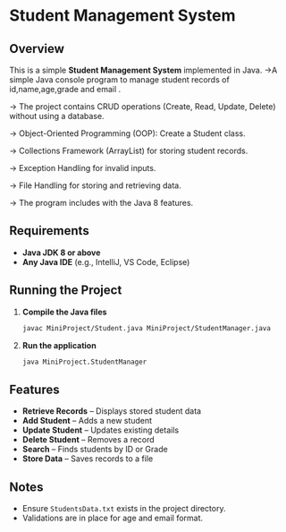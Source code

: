 # Student Management System

## Overview
This is a simple **Student Management System** implemented in Java.
->A simple Java console program to manage student records of id,name,age,grade and email .

-> The project contains CRUD operations (Create, Read, Update, Delete) without using a database.

-> Object-Oriented Programming (OOP): Create a Student class.

-> Collections Framework (ArrayList) for storing student records.

-> Exception Handling for invalid inputs.

-> File Handling for storing and retrieving data.

-> The program includes with the Java 8 features.

## Requirements
- **Java JDK 8 or above**
- **Any Java IDE** (e.g., IntelliJ, VS Code, Eclipse)

## Running the Project
1. **Compile the Java files**
   ```sh
   javac MiniProject/Student.java MiniProject/StudentManager.java
   ```
2. **Run the application**
   ```sh
   java MiniProject.StudentManager
   ```

## Features
- **Retrieve Records** – Displays stored student data
- **Add Student** – Adds a new student
- **Update Student** – Updates existing details
- **Delete Student** – Removes a record
- **Search** – Finds students by ID or Grade
- **Store Data** – Saves records to a file

## Notes
- Ensure `StudentsData.txt` exists in the project directory.
- Validations are in place for age and email format.

